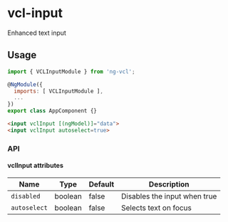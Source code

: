 # vcl-input

Enhanced text input

## Usage

```js
import { VCLInputModule } from 'ng-vcl';

@NgModule({
  imports: [ VCLInputModule ],
  ...
})
export class AppComponent {}
```

```html
<input vclInput [(ngModel)]="data">
<input vclInput autoselect=true>
```

### API

#### vclInput attributes

Name            | Type    | Default | Description
--------------- | ------- | ------- | -----------------------------------------------
`disabled`      | boolean | false   | Disables the input when true
`autoselect`    | boolean | false   | Selects text on focus
